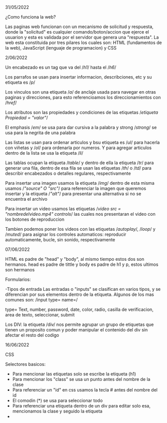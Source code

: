 31/05/2022

¿Como funciona la web?

Las paginas web funcionan con un mecanismo de solicitud y respuesta, donde la "solicitud" es cualquier comando/boton/accion que ejerce el usuarion y esta es validada por el servidor que genera una "respuesta". La web esta constituida por tres pilares los cuales son: HTML (fundamentos de la web), JavaScript (lenguaje de programacion) y CSS 

2/06/2022

Un encabezado es un tag que va del /*h1*/ hasta el /*h6*/

Los parrafos se usan para insertar informacion, describciones, etc y su etiqueta es /*p*/

Los vinculos son una etiqueta /*a*/ de anclaje usada para navegar en otras paginas y direcciones, para esto referencioamos los direccionamientos con /*href*/

Los atributos son las propiedades y condiciones de las etiquetas /*etiqueta Propiedad = "valor"*/ 

El emphasis /*em*/ se usa para dar cursiva a la palabra y strong /*strong*/ se usa para la negrita de una palabra 

Las listas se usan para ordenar articulos y bsu etiqueta es /*ul*/ para hacerla con viñetas y /*ol*/ para ordenarla por numeros. Y para agregar articulos dentro de la lista se usa la etiqueta /*li*/

Las tablas ocupan la etiqueta /*table*/ y dentro de ella la etiqueta /*tr*/ para generar una fila, dentro de esa fila se usan las etiquetas /*th*/ o /*td*/ para describir encabezados o detalles regulares, respectivamente

Para insertar una imagen usamos la etiqueta /*img*/ dentro de esta misma usamos /*"source" O "src"*/ para referenciar la imagen que queremos insertar y la etiqueta /*"alt"*/ para presentar una alternativa si no se encuentra el archivo 

Para insertar un video usamos las etiquetas /*video src = "nombredelvideo.mp4" controls*/ las cuales nos presentaran el video con los botones de reproduccion 

Tambien podemos poner los videos con las etiquetas /*autoplay*/, /*loop*/ y /*muted*/ para asignar los controles automaticos: reproducir automaticamente, bucle, sin sonido, respectivamente 

07/06/2022

HTML es padre de "head" y "body", al mismo tiempo estos dos son hermanos. head es padre de tittle y body es padre de h1 y p, estos ultimos son hermanos   

Formularios: 

-Tipos de entrada 
Las entradas o "inputs" se clasifican en varios tipos, y se diferencian por sus elementos dentro de la etiqueta. Algunos de los mas comunes son:
/input type=  name=/

type= Text, number, password, date, color, radio, casilla de verificacion, area de texto, seleccionar, submit

Los DIV: la etiqueta /div/ nos permite agrupar un grupo de etiquetas que tienen un proposito comun y poder manipular el contenido del div sin afectar el resto del codigo 

16/06/2022

CSS

Selectores basicos:

- Para mencionar las etiquetas solo se escribe la etiqueta (h1)
- Para mencionar los "class" se usa un punto antes del nombre de la clase 
- Para referenciar un "id" en css usamos la tecla # antes del nombre del id 
- El comodin (*) se usa para seleccionar todo
- Para referenciar una etiqueta dentro de un div para editar solo esa, mencionamos la clase y seguido la etiqueta
- 